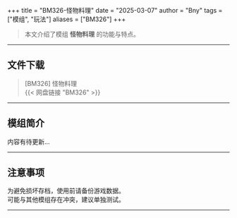 +++
title = "BM326-怪物料理"
date = "2025-03-07"
author = "Bny"
tags = ["模组", "玩法"]
aliases = ["BM326"]
+++

> 本文介绍了模组 **怪物料理** 的功能与特点。

---

## 文件下载

> [BM326] 怪物料理  
{{< 网盘链接 "BM326" >}}  

---

## 模组简介

>  
内容有待更新...  

---

## 注意事项

>  
为避免损坏存档，使用前请备份游戏数据。  
可能与其他模组存在冲突，建议单独测试。  

---

